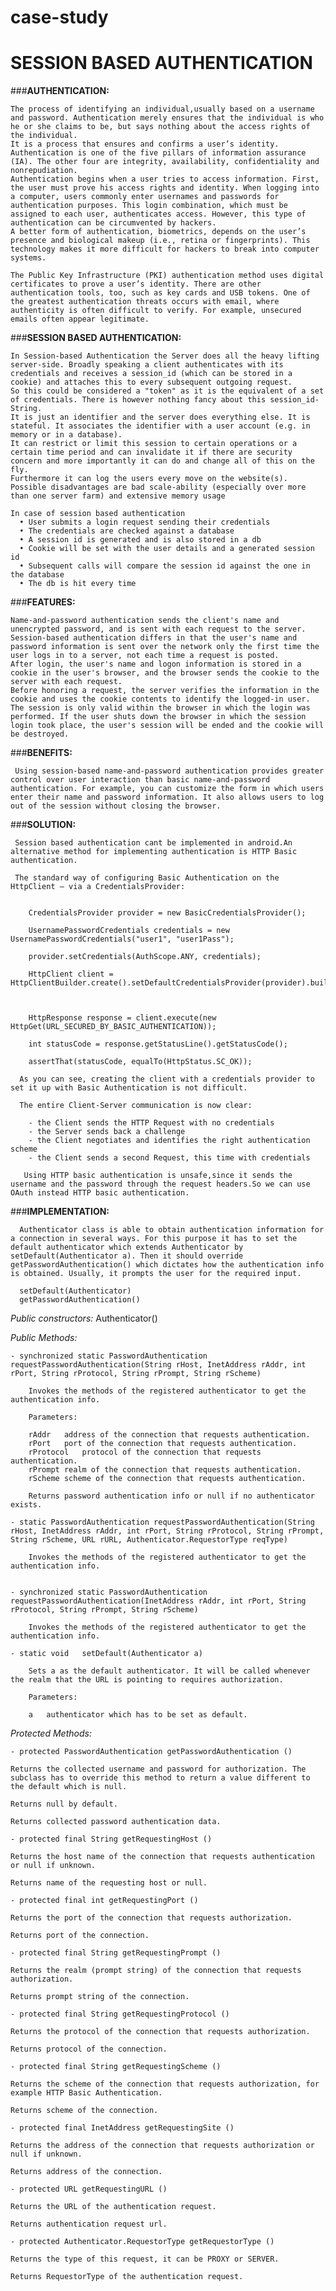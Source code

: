 # case-study

#	SESSION BASED AUTHENTICATION

###**AUTHENTICATION:**
	
	The process of identifying an individual,usually based on a username and password. Authentication merely ensures that the individual is who he or she claims to be, but says nothing about the access rights of the individual. 
	It is a process that ensures and confirms a user’s identity. Authentication is one of the five pillars of information assurance (IA). The other four are integrity, availability, confidentiality and nonrepudiation.
	Authentication begins when a user tries to access information. First, the user must prove his access rights and identity. When logging into a computer, users commonly enter usernames and passwords for authentication purposes. This login combination, which must be assigned to each user, authenticates access. However, this type of authentication can be circumvented by hackers.
	A better form of authentication, biometrics, depends on the user’s presence and biological makeup (i.e., retina or fingerprints). This technology makes it more difficult for hackers to break into computer systems.

	The Public Key Infrastructure (PKI) authentication method uses digital certificates to prove a user’s identity. There are other authentication tools, too, such as key cards and USB tokens. One of the greatest authentication threats occurs with email, where authenticity is often difficult to verify. For example, unsecured emails often appear legitimate.

###**SESSION BASED AUTHENTICATION:**
	
	In Session-based Authentication the Server does all the heavy lifting server-side. Broadly speaking a client authenticates with its credentials and receives a session_id (which can be stored in a cookie) and attaches this to every subsequent outgoing request.
	So this could be considered a "token" as it is the equivalent of a set of credentials. There is however nothing fancy about this session_id-String. 
	It is just an identifier and the server does everything else. It is stateful. It associates the identifier with a user account (e.g. in memory or in a database). 
	It can restrict or limit this session to certain operations or a certain time period and can invalidate it if there are security concern and more importantly it can do and change all of this on the fly.
	Furthermore it can log the users every move on the website(s). Possible disadvantages are bad scale-ability (especially over more than one server farm) and extensive memory usage
	
	In case of session based authentication
	  •	User submits a login request sending their credentials
	  •	The credentials are checked against a database
	  •	A session id is generated and is also stored in a db
	  •	Cookie will be set with the user details and a generated session id
	  •	Subsequent calls will compare the session id against the one in the database
	  •	The db is hit every time
###**FEATURES:**
	
	Name-and-password authentication sends the client's name and unencrypted password, and is sent with each request to the server.
	Session-based authentication differs in that the user's name and password information is sent over the network only the first time the user logs in to a server, not each time a request is posted.
	After login, the user's name and logon information is stored in a cookie in the user's browser, and the browser sends the cookie to the server with each request. 
	Before honoring a request, the server verifies the information in the cookie and uses the cookie contents to identify the logged-in user. 
	The session is only valid within the browser in which the login was performed. If the user shuts down the browser in which the session login took place, the user's session will be ended and the cookie will be destroyed.

###**BENEFITS:**
	 
	 Using session-based name-and-password authentication provides greater control over user interaction than basic name-and-password authentication. For example, you can customize the form in which users enter their name and password information. It also allows users to log out of the session without closing the browser.
		
###**SOLUTION:**

	 Session based authentication cant be implemented in android.An alternative method for implementing authentication is HTTP Basic authentication.

	 The standard way of configuring Basic Authentication on the HttpClient – via a CredentialsProvider:


	 	CredentialsProvider provider = new BasicCredentialsProvider();

	 	UsernamePasswordCredentials credentials = new UsernamePasswordCredentials("user1", "user1Pass");

	 	provider.setCredentials(AuthScope.ANY, credentials);

	 	HttpClient client = HttpClientBuilder.create().setDefaultCredentialsProvider(provider).build();

	  

	  	HttpResponse response = client.execute(new HttpGet(URL_SECURED_BY_BASIC_AUTHENTICATION));

	  	int statusCode = response.getStatusLine().getStatusCode();

	  	assertThat(statusCode, equalTo(HttpStatus.SC_OK));

	  As you can see, creating the client with a credentials provider to set it up with Basic Authentication is not difficult.

	  The entire Client-Server communication is now clear:

	  	- the Client sends the HTTP Request with no credentials
		- the Server sends back a challenge
		- the Client negotiates and identifies the right authentication scheme
		- the Client sends a second Request, this time with credentials

	   Using HTTP basic authentication is unsafe,since it sends the username and the password through the request headers.So we can use OAuth instead HTTP basic authentication. 

###**IMPLEMENTATION:**

	  Authenticator class is able to obtain authentication information for a connection in several ways. For this purpose it has to set the default authenticator which extends Authenticator by setDefault(Authenticator a). Then it should override getPasswordAuthentication() which dictates how the authentication info is obtained. Usually, it prompts the user for the required input.

	  setDefault(Authenticator)
	  getPasswordAuthentication()

   *Public constructors:*
   	Authenticator()

   *Public Methods:*
     	
	- synchronized static PasswordAuthentication requestPasswordAuthentication(String rHost, InetAddress rAddr, int rPort, String rProtocol, String rPrompt, String rScheme)
	
		Invokes the methods of the registered authenticator to get the authentication info.

		Parameters:

		rAddr	address of the connection that requests authentication.
		rPort	port of the connection that requests authentication.
		rProtocol	protocol of the connection that requests authentication.
		rPrompt	realm of the connection that requests authentication.
		rScheme	scheme of the connection that requests authentication.
		
		Returns password authentication info or null if no authenticator exists.

	- static PasswordAuthentication	requestPasswordAuthentication(String rHost, InetAddress rAddr, int rPort, String rProtocol, String rPrompt, String rScheme, URL rURL, Authenticator.RequestorType reqType)
	
	  	Invokes the methods of the registered authenticator to get the authentication info.
	
	
	- synchronized static PasswordAuthentication requestPasswordAuthentication(InetAddress rAddr, int rPort, String rProtocol, String rPrompt, String rScheme)
	
		Invokes the methods of the registered authenticator to get the authentication info.
	
	- static void	setDefault(Authenticator a)
	
		Sets a as the default authenticator. It will be called whenever the realm that the URL is pointing to requires authorization.

		Parameters:

		a	authenticator which has to be set as default.
		
   *Protected Methods:*

	- protected PasswordAuthentication getPasswordAuthentication ()

	Returns the collected username and password for authorization. The subclass has to override this method to return a value different to the default which is null.

	Returns null by default.
	
	Returns	collected password authentication data.
	
	- protected final String getRequestingHost ()

	Returns the host name of the connection that requests authentication or null if unknown.

	Returns	name of the requesting host or null.
	
	- protected final int getRequestingPort ()

	Returns the port of the connection that requests authorization.

	Returns	port of the connection.
	
	- protected final String getRequestingPrompt ()

	Returns the realm (prompt string) of the connection that requests authorization.

	Returns	prompt string of the connection.
	
	- protected final String getRequestingProtocol ()

	Returns the protocol of the connection that requests authorization.

	Returns	protocol of the connection.
	
	- protected final String getRequestingScheme ()

	Returns the scheme of the connection that requests authorization, for example HTTP Basic Authentication.

	Returns	scheme of the connection.
	
	- protected final InetAddress getRequestingSite ()

	Returns the address of the connection that requests authorization or null if unknown.

	Returns	address of the connection.
	
	- protected URL getRequestingURL ()

	Returns the URL of the authentication request.

	Returns	authentication request url.
	
	- protected Authenticator.RequestorType getRequestorType ()

	Returns the type of this request, it can be PROXY or SERVER.

	Returns	RequestorType of the authentication request.

